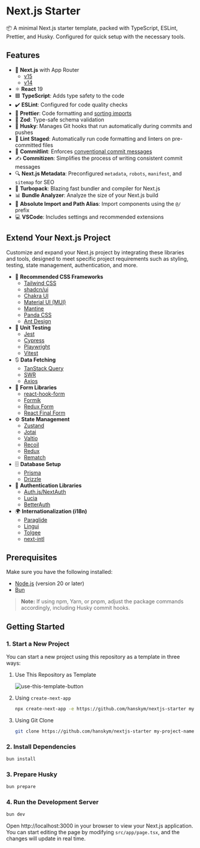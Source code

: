 # Next.js Starter

📦 A minimal Next.js starter template, packed with TypeScript, ESLint, Prettier, and Husky. Configured for quick setup with the necessary tools.

## Features

- 🚀 **Next.js** with App Router
  - [v15](https://github.com/hanskym/nextjs-starter)
  - [v14](https://github.com/hanskym/nextjs-starter/tree/v14)
- ⚛️ **React** 19
- 🟦 **TypeScript**: Adds type safety to the code
- ✔️ **ESLint**: Configured for code quality checks
- 💅 **Prettier**: Code formatting and [sorting imports](https://github.com/IanVS/prettier-plugin-sort-imports)
- 🧩 **Zod**: Type-safe schema validation
- 🐶 **Husky**: Manages Git hooks that run automatically during commits and pushes
- 🔄 **Lint Staged**: Automatically run code formatting and linters on pre-committed files
- 📝 **Commitlint**: Enforces [conventional commit messages](https://www.conventionalcommits.org/en/v1.0.0/)
- ✍️ **Commitizen**: Simplifies the process of writing consistent commit messages
- 🔍 **Next.js Metadata**: Preconfigured `metadata`, `robots`, `manifest`, and `sitemap` for SEO
- 💨 **Turbopack**: Blazing fast bundler and compiler for Next.js
- 📊 **Bundle Analyzer**: Analyze the size of your Next.js build
- 📁 **Absolute Import and Path Alias**: Import components using the `@/` prefix
- 💻 **VSCode**: Includes settings and recommended extensions

## Extend Your Next.js Project

Customize and expand your Next.js project by integrating these libraries and tools, designed to meet specific project requirements such as styling, testing, state management, authentication, and more.

- 🎨 **Recommended CSS Frameworks**
  - [Tailwind CSS](https://tailwindcss.com)
  - [shadcn/ui](https://ui.shadcn.com)
  - [Chakra UI](https://www.chakra-ui.com)
  - [Material UI (MUI)](https://mui.com)
  - [Mantine](https://mantine.dev)
  - [Panda CSS](https://panda-css.com)
  - [Ant Design](https://ant.design)
- 🧪 **Unit Testing**
  - [Jest](https://jestjs.io)
  - [Cypress](https://www.cypress.io)
  - [Playwright](https://playwright.dev)
  - [Vitest](https://vitest.dev)
- 🔃 **Data Fetching**
  - [TanStack Query](https://tanstack.com/query/latest)
  - [SWR](https://swr.vercel.app)
  - [Axios](https://axios-http.com)
- 📑 **Form Libraries**
  - [react-hook-form](https://react-hook-form.com)
  - [Formik](https://formik.org/)
  - [Redux Form](https://redux-form.com)
  - [React Final Form](https://final-form.org/react)
- ⚙️ **State Management**
  - [Zustand](https://zustand.docs.pmnd.rs)
  - [Jotai](https://jotai.org)
  - [Valtio](https://valtio.dev)
  - [Recoil](https://recoiljs.org)
  - [Redux](https://redux.js.org)
  - [Rematch](https://rematchjs.org)
- 🗄️ **Database Setup**
  - [Prisma](https://www.prisma.io)
  - [Drizzle](https://orm.drizzle.team)
- 🔐 **Authentication Libraries**
  - [Auth.js/NextAuth](https://authjs.dev)
  - [Lucia](https://lucia-auth.com)
  - [BetterAuth](https://www.better-auth.com)
- 🌍 **Internationalization (i18n)**
  - [Paraglide](https://inlang.com/m/osslbuzt/paraglide-next-i18n)
  - [Lingui](https://lingui.dev)
  - [Tolgee](https://tolgee.io/apps-integrations/next)
  - [next-intl](https://next-intl.dev)

## Prerequisites

Make sure you have the following installed:

- [Node.js](https://nodejs.org) (version 20 or later)
- [Bun](https://bun.sh)

> **Note:** If using npm, Yarn, or pnpm, adjust the package commands accordingly, including Husky commit hooks.

## Getting Started

### 1. Start a New Project

You can start a new project using this repository as a template in three ways:

1. Use This Repository as Template

   ![use-this-template-button](https://i.imgur.com/XO4Wntx.png)

2. Using `create-next-app`

   ```bash
   npx create-next-app -e https://github.com/hanskym/nextjs-starter my-project-name --use-bun # npm | pnpm | yarn
   ```

3. Using Git Clone

   ```bash
   git clone https://github.com/hanskym/nextjs-starter my-project-name
   ```

### 2. Install Dependencies

```bash
bun install
```

### 3. Prepare Husky

```bash
bun prepare
```

### 4. Run the Development Server

```bash
bun dev
```

Open http://localhost:3000 in your browser to view your Next.js application. You can start editing the page by modifying `src/app/page.tsx`, and the changes will update in real time.
